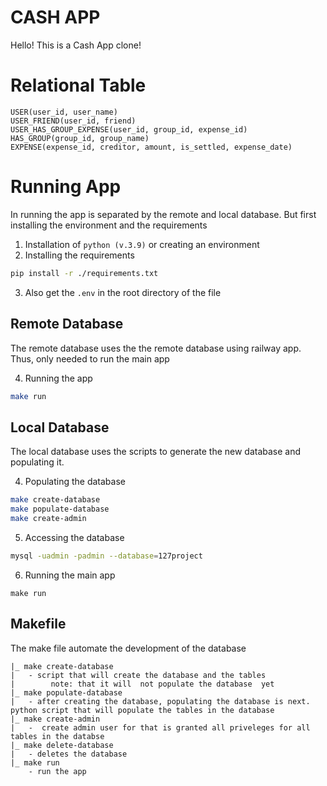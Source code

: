 # CASH APP
Hello! This is a Cash App clone! 

# Relational Table
```
USER(user_id, user_name)
USER_FRIEND(user_id, friend)
USER_HAS_GROUP_EXPENSE(user_id, group_id, expense_id)
HAS_GROUP(group_id, group_name)
EXPENSE(expense_id, creditor, amount, is_settled, expense_date)

```

# Running App
In running the app is separated by the remote and local database. But first installing the environment and the requirements
1. Installation of `python (v.3.9)` or creating an environment
2. Installing the requirements
```bash
pip install -r ./requirements.txt
```
3. Also get the `.env` in the root directory of the file

## Remote Database
The remote database uses the the remote database using railway app. Thus, only needed to run the main app

4. Running the app
``` bash
make run
```

## Local Database
The local database uses the scripts to generate the new database and populating it.

4. Populating the database
``` bash
make create-database
make populate-database
make create-admin
```
5. Accessing the database
``` bash
mysql -uadmin -padmin --database=127project
```
6. Running the main app
```
make run
```

## Makefile 
The make file automate the development of the database
```
|_ make create-database
|   - script that will create the database and the tables 
|        note: that it will  not populate the database  yet
|_ make populate-database
|   - after creating the database, populating the database is next. python script that will populate the tables in the database 
|_ make create-admin
|   -  create admin user for that is granted all priveleges for all tables in the databse 
|_ make delete-database 
|   - deletes the database 
|_ make run
    - run the app
```